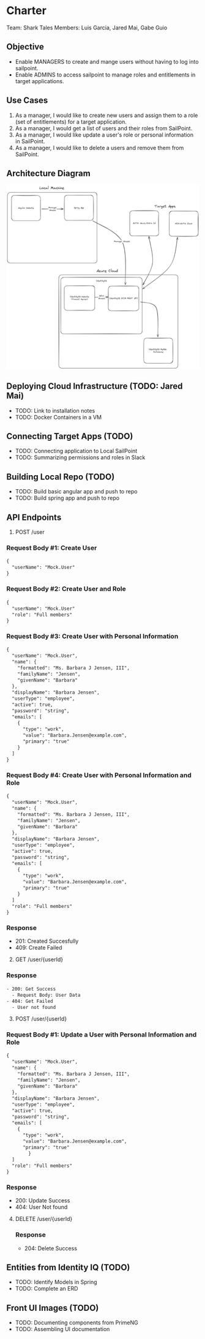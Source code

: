 # Charter

Team: Shark Tales
Members: Luis Garcia, Jared Mai, Gabe Guio

## Objective
 - Enable MANAGERS to create and mange users without having to log into sailpoint.
 - Enable ADMINS to access sailpoint to manage roles and entitlements in target applications.

## Use Cases
 1. As a manager, I would like to create new users and assign them to a role (set of entitlements) for a target application.
 2. As a manager, I would get a list of users and their roles from SailPoint.
 3. As a manager, I would like update a user's role or personal information in SailPoint.
 4. As a manager, I would like to delete a users and remove them from SailPoint.

## Architecture Diagram
![Architecture of Personel Management](../documentation/resources/architecture/Personnel-Management-Architecture-v1.png "Personel Management Architecture")

## Deploying Cloud Infrastructure (TODO: Jared Mai)
 - TODO: Link to installation notes
 - TODO: Docker Containers in a VM
 
## Connecting Target Apps (TODO)
 - TODO: Connecting application to Local SailPoint
 - TODO: Summarizing permissions and roles in Slack
 
## Building Local Repo (TODO)
 - TODO: Build basic angular app and push to repo
 - TODO: Build spring app and push to repo
 
## API Endpoints
 1. POST /user
 
  ### Request Body #1: Create User
    {
      "userName": "Mock.User"
    }

  ### Request Body #2: Create User and Role
    {
      "userName": "Mock.User"
      "role": "Full members"
    }

  ### Request Body #3: Create User with Personal Information  
    {
      "userName": "Mock.User",
      "name": {
        "formatted": "Ms. Barbara J Jensen, III",
        "familyName": "Jensen",
        "givenName": "Barbara"
      },
      "displayName": "Barbara Jensen",
      "userType": "employee",
      "active": true,
      "password": "string",
      "emails": [
        {
          "type": "work",
          "value": "Barbara.Jensen@example.com",
          "primary": "true"
        }
      ]
    }

  ### Request Body #4: Create User with Personal Information and Role
    {
      "userName": "Mock.User",
      "name": {
        "formatted": "Ms. Barbara J Jensen, III",
        "familyName": "Jensen",
        "givenName": "Barbara"
      },
      "displayName": "Barbara Jensen",
      "userType": "employee",
      "active": true,
      "password": "string",
      "emails": [
        {
          "type": "work",
          "value": "Barbara.Jensen@example.com",
          "primary": "true"
        }
      ]
      "role": "Full members"
    }

  ### Response 
   - 201: Created Succesfully
   - 409: Create Failed

 2. GET /user/{userId}

  ### Response
    - 200: Get Success
      - Request Body: User Data
    - 404: Get Failed
      - User not found
    
 3. POST /user/{userId}
 
  ### Request Body #1: Update a User with Personal Information and Role
    {
      "userName": "Mock.User",
      "name": {
        "formatted": "Ms. Barbara J Jensen, III",
        "familyName": "Jensen",
        "givenName": "Barbara"
      },
      "displayName": "Barbara Jensen",
      "userType": "employee",
      "active": true,
      "password": "string",
      "emails": [
        {
          "type": "work",
          "value": "Barbara.Jensen@example.com",
          "primary": "true"
  			}
      ]
      "role": "Full members"
    }
    
  ### Response
   - 200: Update Success
   - 404: User Not found
    
 4. DELETE /user/{userId}
 
	### Response
    - 204: Delete Success

## Entities from Identity IQ (TODO) 
 - TODO: Identify Models in Spring
 - TODO: Complete an ERD

## Front UI Images (TODO)
 - TODO: Documenting components from PrimeNG
 - TODO: Assembling UI documentation
 
 
 
 
 
 
 

